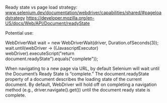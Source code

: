 Ready state vs page load strategy:
www.selenium.dev/documentation/webdriver/capabilities/shared/#pageloadstrategy
https://developer.mozilla.org/en-US/docs/Web/API/Document/readyState

Potential use:

WebDriverWait wait = new WebDriverWait(driver, Duration.ofSeconds(3));
wait.until(webDriver -> ((JavascriptExecutor) webDriver).executeScript("return document.readyState").equals("complete"));

When navigating to a new page via URL, by default Selenium will wait until the Document’s Ready State is “complete.”
The document.readyState property of a document describes the loading state of the current document.
By default, WebDriver will hold off on completing a navigation method (e.g., driver.navigate().get()) until the document ready state is complete.


